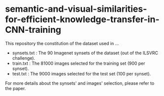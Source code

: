 # semantic-and-visual-similarities-for-efficient-knowledge-transfer-in-CNN-training

This repository the constitution of the dataset used in ...

* synsets.txt : The 90 Imagenet synsets of the dataset (out of the ILSVRC challenge).
* train.txt : The 81000 images selected for the training set (900 per synset).
* test.txt : The 9000 images selected for the test set (100 per synset).

For more details about the synsets' and images' selection, please refer to the paper.
